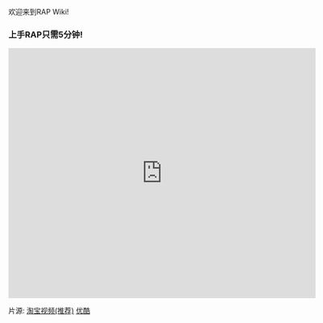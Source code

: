 欢迎来到RAP Wiki!

### 上手RAP只需5分钟!

<iframe height=498 width=610 src="http://player.youku.com/embed/XNjk5NjMxODA4" frameborder=0 allowfullscreen></iframe>

片源: <a href="http://cloud.video.taobao.com//play/u/11051796/p/1/e/1/t/1/11622279.swf" target="_blank">淘宝视频(推荐)</a> <a href="http://v.youku.com/v_show/id_XNjk5NjMxODA4.html" target="_blank">优酷</a>